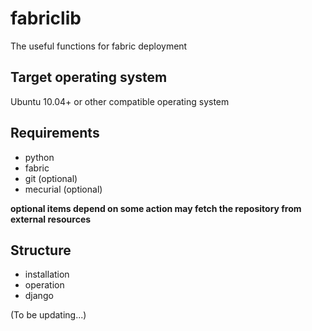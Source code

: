 fabriclib
=========

The useful functions for fabric deployment

## Target operating system

Ubuntu 10.04+ or other compatible operating system

## Requirements

* python
* fabric
* git (optional)
* mecurial (optional)

**optional items depend on some action may fetch the repository from external resources**

## Structure

* installation
* operation
* django

(To be updating...)

